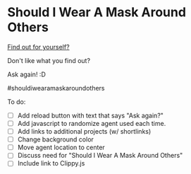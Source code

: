 # Should I Wear A Mask Around Others

[Find out for yourself?](https://shouldiwearamaskaroundothers.com)

Don't like what you find out? 

Ask again!  :D


#shouldiwearamaskaroundothers

To do:

- [ ] Add reload button with text that says "Ask again?"
- [ ] Add javascript to randomize agent used each time.
- [ ] Add links to additional projects (w/ shortlinks)
- [ ] Change background color
- [ ] Move agent location to center
- [ ] Discuss need for "Should I Wear A Mask Around Others"
- [ ] Include link to Clippy.js
